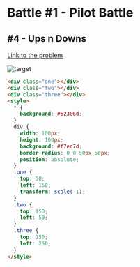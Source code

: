# Battle #1 - Pilot Battle

## #4 - Ups n Downs

[Link to the problem](https://cssbattle.dev/play/4)

![target](https://cssbattle.dev/targets/4.png)


```html
<div class="one"></div>
<div class="two"></div>
<div class="three"></div>
<style>
  * {
    background: #62306d;
  }
  div {
    width: 100px;
    height: 100px;
    background: #f7ec7d;
    border-radius: 0 0 50px 50px;
    position: absolute;
  }
  .one {
    top: 50;
    left: 150;
    transform: scale(-1);
  }
  .two {
    top: 150;
    left: 50;
  }
  .three {
    top: 150;
    left: 250;
  }
</style>
```
